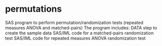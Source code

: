 # permutations
SAS program to perform permutation/randomization tests (repeated measures ANOVA and matched-pairs)
The program includes:
  DATA step to create the sample data
  SAS/IML code for a matched-pairs randomization test
  SAS/IML code for repeated measures ANOVA randomization test
